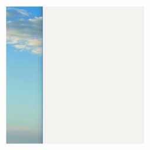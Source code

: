 ![1541062066941](https://github.com/littleheary/vulhub-writeup/blob/master/cve-2015-5254/assets/1541062066941.png)